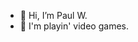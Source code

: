 - 👋 Hi, I’m Paul W.
- 👀 I'm playin' video games.

<!---
PW310595/PW310595 is a ✨ special ✨ repository because its `README.md` (this file) appears on your GitHub profile.
You can click the Preview link to take a look at your changes.
--->
